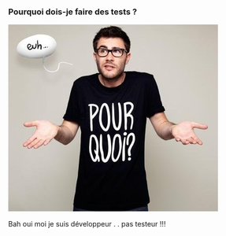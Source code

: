 ###  Pourquoi dois-je faire des tests ?

![alt text](./resources/cyprien.png "Cyprien qui fait sa tête de con en disant euh...")


Bah oui moi je suis développeur . . pas testeur !!!


